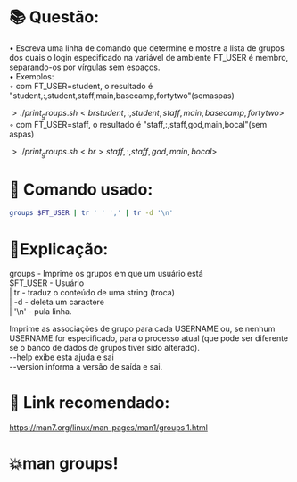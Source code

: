 # 📚 Questão:
• Escreva uma linha de comando que determine e mostre a lista de grupos dos quais o login especificado na variável de ambiente FT_USER é membro, separando-os por vírgulas sem espaços. <br>
• Exemplos: <br>
◦ com FT_USER=student, o resultado é "student,:,student,staff,main,basecamp,fortytwo"(semaspas) <br>

$>./print_groups.sh <br
student,:,student,staff,main,basecamp,fortytwo$> <br>
◦ com FT_USER=staff, o resultado é "staff,:,staff,god,main,bocal"(sem aspas) <br>

$>./print_groups.sh <br>
staff,:,staff,god,main,bocal$> <br>

# 🖖 Comando usado:
```sh
groups $FT_USER | tr ' ' ',' | tr -d '\n'
```

# 📝Explicação: 

groups - Imprime os grupos em que um usuário está <br>
$FT_USER - Usuário <br>
| tr - traduz o conteúdo de uma string (troca) <br>
| -d - deleta um caractere <br>
| '\n' - pula linha. 

Imprime as associações de grupo para cada USERNAME ou, se nenhum USERNAME for especificado, para o processo atual (que pode ser diferente se o banco de dados de grupos tiver sido alterado). <br>
--help exibe esta ajuda e sai <br>
--version informa a versão de saída e sai.


# 🤖 Link recomendado: 
https://man7.org/linux/man-pages/man1/groups.1.html

# 💥man groups!


